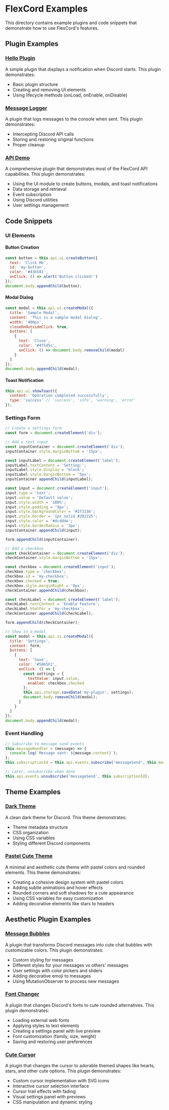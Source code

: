 # FlexCord Examples

This directory contains example plugins and code snippets that demonstrate how to use FlexCord's features.

## Plugin Examples

### [Hello Plugin](../../plugins/hello.plugin.js)

A simple plugin that displays a notification when Discord starts. This plugin demonstrates:
- Basic plugin structure
- Creating and removing UI elements
- Using lifecycle methods (onLoad, onEnable, onDisable)

### [Message Logger](../../plugins/example.plugin.js)

A plugin that logs messages to the console when sent. This plugin demonstrates:
- Intercepting Discord API calls
- Storing and restoring original functions
- Proper cleanup

### [API Demo](../../plugins/api-demo.plugin.js)

A comprehensive plugin that demonstrates most of the FlexCord API capabilities. This plugin demonstrates:
- Using the UI module to create buttons, modals, and toast notifications
- Data storage and retrieval
- Event subscription
- Using Discord utilities
- User settings management

## Code Snippets

### UI Elements

#### Button Creation

```javascript
const button = this.api.ui.createButton({
  text: 'Click Me',
  id: 'my-button',
  color: '#43b581',
  onClick: () => alert('Button clicked!')
});
document.body.appendChild(button);
```

#### Modal Dialog

```javascript
const modal = this.api.ui.createModal({
  title: 'Sample Modal',
  content: 'This is a sample modal dialog',
  width: '400px',
  closeOnOutsideClick: true,
  buttons: [
    {
      text: 'Close',
      color: '#4f545c',
      onClick: () => document.body.removeChild(modal)
    }
  ]
});
document.body.appendChild(modal);
```

#### Toast Notification

```javascript
this.api.ui.showToast({
  content: 'Operation completed successfully',
  type: 'success' // 'success', 'info', 'warning', 'error'
});
```

### Settings Form

```javascript
// Create a settings form
const form = document.createElement('div');

// Add a text input
const inputContainer = document.createElement('div');
inputContainer.style.marginBottom = '15px';

const inputLabel = document.createElement('label');
inputLabel.textContent = 'Setting:';
inputLabel.style.display = 'block';
inputLabel.style.marginBottom = '5px';
inputContainer.appendChild(inputLabel);

const input = document.createElement('input');
input.type = 'text';
input.value = 'Default value';
input.style.width = '100%';
input.style.padding = '8px';
input.style.backgroundColor = '#2f3136';
input.style.border = '1px solid #202225';
input.style.color = '#dcddde';
input.style.borderRadius = '3px';
inputContainer.appendChild(input);

form.appendChild(inputContainer);

// Add a checkbox
const checkContainer = document.createElement('div');
checkContainer.style.marginBottom = '15px';

const checkbox = document.createElement('input');
checkbox.type = 'checkbox';
checkbox.id = 'my-checkbox';
checkbox.checked = true;
checkbox.style.marginRight = '8px';
checkContainer.appendChild(checkbox);

const checkLabel = document.createElement('label');
checkLabel.textContent = 'Enable feature';
checkLabel.htmlFor = 'my-checkbox';
checkContainer.appendChild(checkLabel);

form.appendChild(checkContainer);

// Show in a modal
const modal = this.api.ui.createModal({
  title: 'Settings',
  content: form,
  buttons: [
    {
      text: 'Save',
      color: '#5865F2',
      onClick: () => {
        const settings = {
          textValue: input.value,
          enabled: checkbox.checked
        };
        this.api.storage.saveData('my-plugin', settings);
        document.body.removeChild(modal);
      }
    }
  ]
});
document.body.appendChild(modal);
```

### Event Handling

```javascript
// Subscribe to message send events
this.messageHandler = (message) => {
  console.log(`Message sent: ${message.content}`);
};
this.subscriptionId = this.api.events.subscribe('messageSend', this.messageHandler);

// Later, unsubscribe when done
this.api.events.unsubscribe('messageSend', this.subscriptionId);
```

## Theme Examples

### [Dark Theme](../../themes/dark.theme.css)

A clean dark theme for Discord. This theme demonstrates:
- Theme metadata structure
- CSS organization
- Using CSS variables
- Styling different Discord components 

### [Pastel Cute Theme](../../themes/pastel-cute.theme.css)

A minimal and aesthetic cute theme with pastel colors and rounded elements. This theme demonstrates:
- Creating a cohesive design system with pastel colors
- Adding subtle animations and hover effects
- Rounded corners and soft shadows for a cute appearance
- Using CSS variables for easy customization
- Adding decorative elements like stars to headers

## Aesthetic Plugin Examples

### [Message Bubbles](../../plugins/message-bubbles.plugin.js)

A plugin that transforms Discord messages into cute chat bubbles with customizable colors. This plugin demonstrates:
- Custom styling for messages
- Different styles for your messages vs others' messages
- User settings with color pickers and sliders
- Adding decorative emoji to messages
- Using MutationObserver to process new messages

### [Font Changer](../../plugins/font-changer.plugin.js)

A plugin that changes Discord's fonts to cute rounded alternatives. This plugin demonstrates:
- Loading external web fonts
- Applying styles to text elements
- Creating a settings panel with live preview
- Font customization (family, size, weight)
- Saving and restoring user preferences

### [Cute Cursor](../../plugins/cute-cursor.plugin.js)

A plugin that changes the cursor to adorable themed shapes like hearts, stars, and other cute options. This plugin demonstrates:
- Custom cursor implementation with SVG icons
- Interactive cursor selection interface
- Cursor trail effects with fading
- Visual settings panel with previews
- CSS manipulation and dynamic styling 